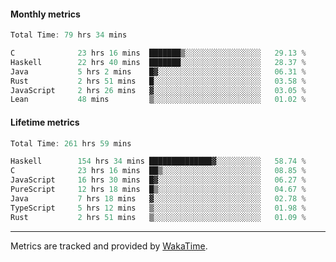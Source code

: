 #### Monthly metrics
<!--START_SECTION:wakamonthly-->

```asm
Total Time: 79 hrs 34 mins

C              23 hrs 16 mins  ███████▒░░░░░░░░░░░░░░░░░   29.13 %
Haskell        22 hrs 40 mins  ███████░░░░░░░░░░░░░░░░░░   28.37 %
Java           5 hrs 2 mins    █▓░░░░░░░░░░░░░░░░░░░░░░░   06.31 %
Rust           2 hrs 51 mins   █░░░░░░░░░░░░░░░░░░░░░░░░   03.58 %
JavaScript     2 hrs 26 mins   ▓░░░░░░░░░░░░░░░░░░░░░░░░   03.05 %
Lean           48 mins         ▒░░░░░░░░░░░░░░░░░░░░░░░░   01.02 %
```

<!--END_SECTION:wakamonthly-->
#### Lifetime metrics
<!--START_SECTION:wakalifetime-->

```asm
Total Time: 261 hrs 59 mins

Haskell        154 hrs 34 mins ██████████████▓░░░░░░░░░░   58.74 %
C              23 hrs 16 mins  ██▒░░░░░░░░░░░░░░░░░░░░░░   08.85 %
JavaScript     16 hrs 30 mins  █▓░░░░░░░░░░░░░░░░░░░░░░░   06.27 %
PureScript     12 hrs 18 mins  █▒░░░░░░░░░░░░░░░░░░░░░░░   04.67 %
Java           7 hrs 18 mins   ▓░░░░░░░░░░░░░░░░░░░░░░░░   02.78 %
TypeScript     5 hrs 12 mins   ▒░░░░░░░░░░░░░░░░░░░░░░░░   01.98 %
Rust           2 hrs 51 mins   ▒░░░░░░░░░░░░░░░░░░░░░░░░   01.09 %
```

<!--END_SECTION:wakalifetime-->

---

Metrics are tracked and provided by [WakaTime](https://github.com/athul/waka-readme).

